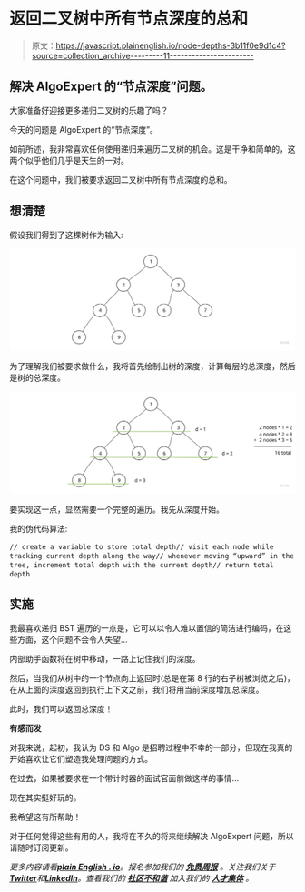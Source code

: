 # 返回二叉树中所有节点深度的总和

> 原文：<https://javascript.plainenglish.io/node-depths-3b11f0e9d1c4?source=collection_archive---------11----------------------->

## 解决 AlgoExpert 的“节点深度”问题。

大家准备好迎接更多递归二叉树的乐趣了吗？

今天的问题是 AlgoExpert 的“节点深度”。

如前所述，我非常喜欢任何使用递归来遍历二叉树的机会。这是干净和简单的，这两个似乎他们几乎是天生的一对。

在这个问题中，我们被要求返回二叉树中所有节点深度的总和。

## **想清楚**

假设我们得到了这棵树作为输入:

![](img/ee40a2743967ab37c02d7e544ab96517.png)

为了理解我们被要求做什么，我将首先绘制出树的深度，计算每层的总深度，然后是树的总深度。

![](img/dad5c6fc5bd24f930ae82badf16a57a3.png)

要实现这一点，显然需要一个完整的遍历。我先从深度开始。

我的伪代码算法:

```
// create a variable to store total depth// visit each node while tracking current depth along the way// whenever moving “upward” in the tree, increment total depth with the current depth// return total depth
```

## **实施**

我最喜欢递归 BST 遍历的一点是，它可以以令人难以置信的简洁进行编码，在这些方面，这个问题不会令人失望…

内部助手函数将在树中移动，一路上记住我们的深度。

然后，当我们从树中的一个节点向上返回时(总是在第 8 行的右子树被浏览之后)，在从上面的深度返回到执行上下文之前，我们将用当前深度增加总深度。

此时，我们可以返回总深度！

**有感而发**

对我来说，起初，我认为 DS 和 Algo 是招聘过程中不幸的一部分，但现在我真的开始喜欢让它们塑造我处理问题的方式。

在过去，如果被要求在一个带计时器的面试官面前做这样的事情…

现在其实挺好玩的。

我希望这有所帮助！

对于任何觉得这些有用的人，我将在不久的将来继续解决 AlgoExpert 问题，所以请随时订阅更新。

*更多内容请看*[***plain English . io***](https://plainenglish.io/)*。报名参加我们的* [***免费周报***](http://newsletter.plainenglish.io/) *。关注我们关于*[***Twitter***](https://twitter.com/inPlainEngHQ)*和*[***LinkedIn***](https://www.linkedin.com/company/inplainenglish/)*。查看我们的* [***社区不和谐***](https://discord.gg/GtDtUAvyhW) *加入我们的* [***人才集体***](https://inplainenglish.pallet.com/talent/welcome) *。*